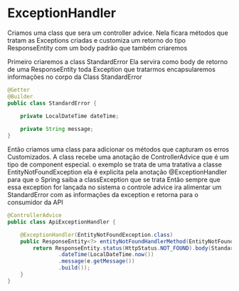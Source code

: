# ExceptionHandler
Criamos uma class que sera um controller advice.
Nela ficara métodos que tratam as Exceptions criadas
e customiza um retorno do tipo ResponseEntity com um 
body padrão que também criaremos

Primeiro criaremos a class StandardError
Ela servira como body de retorno de uma ResponseEntity
toda Exception que tratarmos encapsularemos informações
no corpo da Class StandardError
~~~java
@Getter
@Builder
public class StandardError {
    
    private LocalDateTime dateTime;

    private String message;
}
~~~

Então criamos uma class para adicionar os métodos que capturam os erros Customizados.
A class recebe uma anotação de ControllerAdvice que é um tipo de component especial.
o exemplo se trata de uma tratativa a classe EntityNotFoundException ela é explicita
pela anotação @ExceptionHandler para que  o Spring saiba a classException que se trata
Então sempre que essa exception for lançada no sistema o controle advice ira alimentar
um StandardError com as informações da exception e retorna para o consumidor da API
~~~java
@ControllerAdvice
public class ApiExceptionHandler {

    @ExceptionHandler(EntityNotFoundException.class)
    public ResponseEntity<?> entityNotFoundHandlerMethod(EntityNotFoundException e) {
        return ResponseEntity.status(HttpStatus.NOT_FOUND).body(StandardError.builder()
                .dateTime(LocalDateTime.now())
                .message(e.getMessage())
                .build());
    }
}
~~~

~~~java
~~~